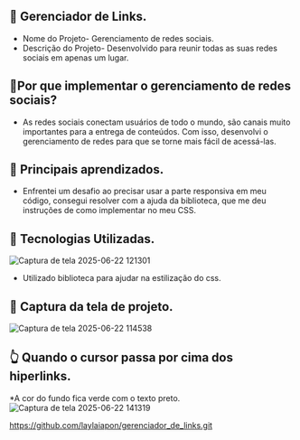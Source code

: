 ## 📌 Gerenciador de Links.
*  Nome do Projeto- Gerenciamento de redes sociais.
*  Descrição do Projeto- Desenvolvido para reunir todas as suas redes sociais em apenas um lugar.

## 📌Por que implementar o gerenciamento de redes sociais? 
* As redes sociais conectam usuários de todo o mundo, são canais muito importantes para a entrega de conteúdos. Com isso, desenvolvi o gerenciamento de redes para que se torne mais fácil de acessá-las.

## 📌 Principais aprendizados.
* Enfrentei um desafio ao precisar usar a parte responsiva em meu código, consegui resolver com a ajuda da biblioteca, que me deu instruções de como implementar no meu CSS. 

## 📌 Tecnologias Utilizadas.
![Captura de tela 2025-06-22 121301](https://github.com/user-attachments/assets/3df4d703-e638-4171-8b17-8b29f0ac5535)
* Utilizado biblioteca para ajudar na estilização do css.

## 📌 Captura da tela de projeto.
![Captura de tela 2025-06-22 114538](https://github.com/user-attachments/assets/03956ee9-cd2b-4d34-b8d8-07672361731a)

## 👆 Quando o cursor passa por cima dos hiperlinks.
*A cor do fundo fica verde com o texto preto.
![Captura de tela 2025-06-22 141319](https://github.com/user-attachments/assets/584a1ec9-b7ec-4cb1-a00d-d8619a2228ac)

https://github.com/laylaiapon/gerenciador_de_links.git

